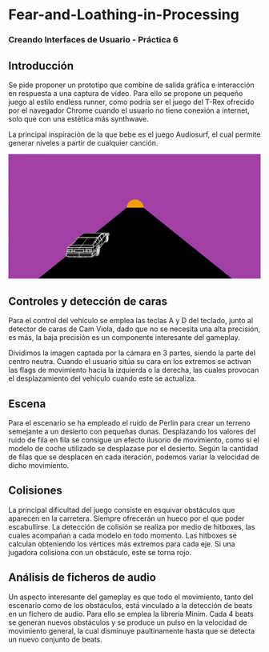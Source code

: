 # Fear-and-Loathing-in-Processing
### Creando Interfaces de Usuario - Práctica 6


## Introducción
Se pide proponer un prototipo que combine de salida gráfica e interacción en respuesta a una captura de vídeo. Para ello se propone un pequeño juego al estilo endless runner, como podría ser el juego del T-Rex ofrecido por el navegador Chrome cuando el usuario no tiene conexión a internet, solo que con una estética más synthwave.

La principal inspiración de la que bebe es el juego Audiosurf, el cual permite generar niveles a partir de cualquier canción.

![Teaser](teaser0.gif)

## Controles y detección de caras
Para el control del vehículo se emplea las teclas A y D del teclado, junto al detector de caras de Cam Viola, dado que no se necesita una alta precisión, es más, la baja precisión es un componente interesante del gameplay. 

Dividimos la imagen captada por la cámara en 3 partes, siendo la parte del centro neutra. Cuando el usuario sitúa su cara en los extremos se activan las flags de movimiento hacia la izquierda o la derecha, las cuales provocan el desplazamiento del vehículo cuando este se actualiza.

## Escena
Para el escenario se ha empleado el ruido de Perlin para crear un terreno semejante a un desierto con pequeñas dunas. Desplazando los valores del ruido de fila en fila se consigue un efecto ilusorio de movimiento, como si el modelo de coche utilizado se desplazase por el desierto. Según la cantidad de filas que se desplacen en cada iteración, podemos variar la velocidad de dicho movimiento.

## Colisiones
La principal dificultad del juego consiste en esquivar obstáculos que aparecen en la carretera. Siempre ofrecerán un hueco por el que poder escabullirse. La detección de colisión se realiza por medio de hitboxes, las cuales acompañan a cada modelo en todo momento. Las hitboxes se calculan obteniendo los vértices más extremos para cada eje. Si una jugadora colisiona con un obstáculo, este se torna rojo.

## Análisis de ficheros de audio
Un aspecto interesante del gameplay es que todo el movimiento, tanto del escenario como de los obstáculos, está vinculado a la detección de beats en un fichero de audio. Para ello se emplea la librería Minim. Cada 4 beats se generan nuevos obstáculos y se produce un pulso en la velocidad de movimiento general, la cual disminuye paultinamente hasta que se detecta un nuevo conjunto de beats.
